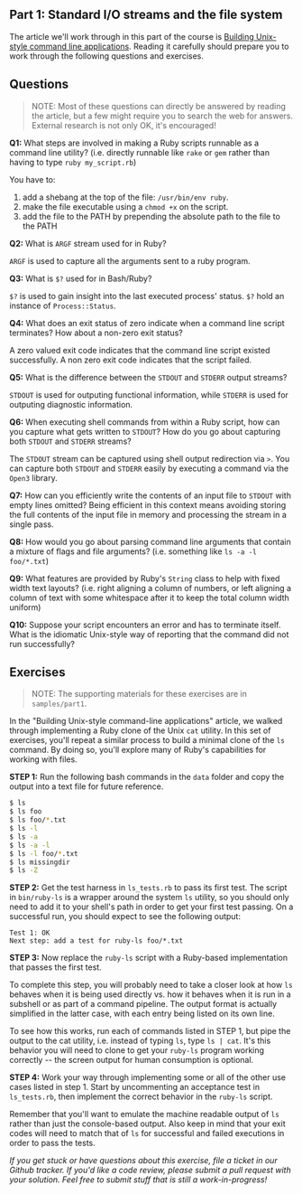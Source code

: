 ## Part 1: Standard I/O streams and the file system

The article we'll work through in this part of the
course is [Building Unix-style command line
applications](https://practicingruby.com/articles/building-unix-style-command-line-applications).
Reading it carefully should prepare you to work through the following questions
and exercises.

## Questions

> NOTE: Most of these questions can directly be answered by reading
> the article, but a few might require you to search the web for
> answers. External research is not only OK, it's encouraged!

**Q1:** What steps are involved in making a Ruby scripts runnable as a
command line utility? (i.e. directly runnable like `rake` or `gem`
rather than having to type `ruby my_script.rb`)

You have to:
  1. add a shebang at the top of the file: `/usr/bin/env ruby`.
  2. make the file executable using a `chmod +x` on the script.
  3. add the file to the PATH by prepending the absolute path to the file to the PATH

**Q2:** What is `ARGF` stream used for in Ruby?

`ARGF` is used to capture all the arguments sent to a ruby program.

**Q3:** What is `$?` used for in Bash/Ruby?

`$?` is used to gain insight into the last executed process' status. `$?` hold an instance of
`Process::Status`.

**Q4:** What does an exit status of zero indicate when a command line script
terminates? How about a non-zero exit status?

A zero valued exit code indicates that the command line script existed successfully.
A non zero exit code indicates that the script failed.

**Q5:** What is the difference between the `STDOUT` and `STDERR` output streams?

`STDOUT` is used for outputing functional information, while `STDERR` is used for
outputing diagnostic information.

**Q6:** When executing shell commands from within a Ruby script, how can you capture
what gets written to `STDOUT`? How do you go about capturing both `STDOUT` and
`STDERR` streams?

The `STDOUT` stream can be captured using shell output redirection via `>`.
You can capture both `STDOUT` and `STDERR` easily by executing a command via the `Open3` library.

**Q7:** How can you efficiently write the contents of an input file
to `STDOUT` with empty lines omitted? Being efficient in this context
means avoiding storing the full contents of the input file in memory
and processing the stream in a single pass.

**Q8:** How would you go about parsing command line arguments that contain a mixture
of flags and file arguments? (i.e. something like `ls -a -l foo/*.txt`)

**Q9:** What features are provided by Ruby's `String` class to help with fixed width
text layouts? (i.e. right aligning a column of numbers, or left aligning a
column of text with some whitespace after it to keep the total
column width uniform)

**Q10:** Suppose your script encounters an error and has to terminate itself. What is
the idiomatic Unix-style way of reporting that the command did not run
successfully?

## Exercises

> NOTE: The supporting materials for these exercises are in `samples/part1`.

In the "Building Unix-style command-line applications" article, we walked
through implementing a Ruby clone of the Unix `cat` utility. In this set of
exercises, you'll repeat a similar process to build a minimal clone of
the `ls` command. By doing so, you'll explore many of Ruby's capabilities
for working with files.

**STEP 1:** Run the following bash commands in the `data` folder and copy the
output into a text file for future reference.

```bash
$ ls
$ ls foo
$ ls foo/*.txt
$ ls -l
$ ls -a
$ ls -a -l
$ ls -l foo/*.txt
$ ls missingdir
$ ls -Z
```

**STEP 2:** Get the test harness in `ls_tests.rb` to pass its first test.
The script in `bin/ruby-ls` is a wrapper around the system `ls`
utility, so you should only need to add it to your shell's path in order
to get your first test passing. On a successful run, you should expect to
see the following output:

```
Test 1: OK
Next step: add a test for ruby-ls foo/*.txt
```

**STEP 3:** Now replace the `ruby-ls` script with a Ruby-based implementation
that passes the first test.

To complete this step, you will probably need to take a closer look at how `ls` behaves
when it is being used directly vs. how it behaves when it is run in a subshell
or as part of a command pipeline. The output format is actually simplified in
the latter case, with each entry being listed on its own line.

To see how this works, run each of commands listed in STEP 1, but pipe the output
to the cat utility, i.e. instead of typing `ls`, type `ls | cat`. It's
this behavior you will need to clone to get your `ruby-ls` program
working correctly -- the screen output for human consumption is optional.

**STEP 4:** Work your way through implementing some or all of the other use cases
listed in step 1. Start by uncommenting an acceptance test in `ls_tests.rb`, then implement
the correct behavior in the `ruby-ls` script.

Remember that you'll want to emulate the machine readable output of `ls` rather
than just the console-based output. Also keep in mind that your exit codes
will need to match that of `ls` for successful and failed executions in
order to pass the tests.

*If you get stuck or have questions about this exercise, file a ticket in our
Github tracker. If you'd like a code review, please submit a pull request with
your solution. Feel free to submit stuff that is still a work-in-progress!*
